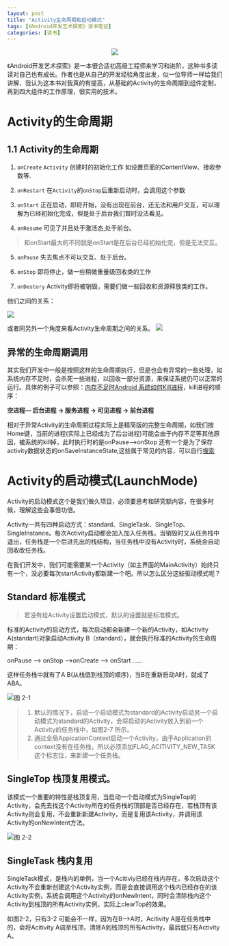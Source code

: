 ```yaml
---
layout: post
title: "Activity生命周期和启动模式"
tags: [《Android开发艺术探索》读书笔记]
categories: [读书]
---
```


<div align="center">
<img src="http://7xj9f0.com1.z0.glb.clouddn.com/android-book.png" align="middle"/>
</div>




《Android开发艺术探索》是一本很合适初高级工程师来学习和进阶，这种书多读读对自己也有成长。作者也是从自己的开发经验角度出发，似一位导师一样给我们讲解，我认为这本书对我真的有提高，从基础的Activity的生命周期到组件定制，再到四大组件的工作原理，很实用的技术。


<!-- more -->

# Activity的生命周期

## 1.1 Activity的生命周期

1. `onCreate` `Activity` 创建时的初始化工作 如设置页面的ContentView、接收参数等.

2. `onRestart` 在`Activity`的`onStop`后重新启动时，会调用这个参数

3. `onStart`  正在启动，即将开始，没有出现在前台，还无法和用户交互，可以理解为已经初始化完成，但是处于后台我们暂时没法看见。

4. `onResume`  可见了并且处于激活态,处于前台。

 >和onStart最大的不同就是onStart是在后台已经初始化完，但是无法交互。

5. `onPause`  失去焦点不可以交互、处于后台。

6. `onStop` 即将停止，做一些稍微重量级回收类的工作

7. `onDestory` Activity即将被销毁，需要们做一些回收和资源释放类的工作。



他们之间的关系：

![](http://p.blog.csdn.net/images/p_blog_csdn_net/hpoi/EntryImages/20091003/347621596238419942633901667161718750.jpg)

或者同另外一个角度来看Activity生命周期之间的关系。
![](http://7xj9f0.com1.z0.glb.clouddn.com/activity_life.png)

## 异常的生命周期调用

其实我们开发中一般是按照这样的生命周期执行，但是也会有异常的一些处理，如系统内存不足时，会杀死一些进程，以回收一部分资源，来保证系统仍可以正常的运行。具体的例子可以参照：[内存不足时Android 系统如何Kill进程](http://itindex.net/detail/50832-%E5%86%85%E5%AD%98-android-%E7%B3%BB%E7%BB%9F)，kill进程的顺序：

**空进程— 后台进程 -> 服务进程 -> 可见进程 -> 前台进程**

相对于异常Activity的生命周期过程实际上是精简版的完整生命周期，如我们按Home键，当前的进程(实际上已经成为了后台进程)可能会由于内存不足等其他原因，被系统的kill掉，此时执行时的是onPause-->onStop 还有一个是为了保存activity数据状态的onSaveInstanceState,这些属于常见的内容，可以自行[搜索](http://google.com)


# Activity的启动模式(LaunchMode)

Activity的启动模式这个是我们做久项目，必须要思考和研究额内容，在很多时候，理解这些会事倍功倍。

Activity一共有四种启动方式：standard、SingleTask、SingleTop、SingleInstance。每次Activity启动都会加入加入任务栈，当销毁时又从任务栈中退出，任务栈是一个后进先出的栈结构，当任务栈中没有Activity时，系统会自动回收改任务栈。

在我们开发中，我们可能需要某一个Activity（如主界面的MainActivity）始终只有一个，没必要每次startActivity都新建一个吧。所以怎么区分这些驱动模式呢？

## Standard 标准模式
>若没有给Activity设置启动模式，默认的设置就是标准模式。

标准的Activity的启动方式，每次启动都会新建一个新的Activity，如Activity A(standart)对象启动Activity B（standard），就会执行标准的Activity的生命周期：

 onPause --> onStop -->onCreate --> onStart ……
 

这样任务栈中就有了A B(从栈低到栈顶的顺序)，当B在重新启动A时，就成了ABA。

![图 2-1](http://7xj9f0.com1.z0.glb.clouddn.com/launchmode1.png)


> 1. 默认的情况下，启动一个启动模式为standard的Activity启动另一个启动模式为standard的Activity，会将启动的Activity放入到前一个Activity的任务栈中，如图2-7 所示。
> 2. 通过全局AppicationContext启动一个Activity，由于Application的context没有在任务栈，所以必须添加FLAG_ACITIVITY_NEW_TASK 这个标志位，来新建一个任务栈。


## SingleTop 栈顶复用模式。

该模式一个重要的特性是栈顶复用，当启动一个启动模式为SingleTop的Activity，会先去找这个Activity所在的任务栈的顶部是否已经存在，若栈顶有该Activity则会复用，不会重新新建Activity，而是复用该Activity，并调用该Activity的onNewIntent方法。


![图 2-2](http://7xj9f0.com1.z0.glb.clouddn.com/launchmode_singleTop.png)

## SingleTask 栈内复用

SingleTask模式，是栈内的单例，当一个Acitiviy已经在栈内存在，多次启动这个Activity不会重新创建这个Activity实例，而是会直接调用这个栈内已经存在的该Activity实例，系统会调用这个Activity的onNewIntent，同时会清除栈内这个Activity到栈顶的所有Activity实例，实际上clearTop的效果。

如图2-2，只有3-2 可能会不一样，因为在B-->A时，Acitivity A是在任务栈中的，会将Acitivity A调至栈顶，清除A到栈顶的所有Activity，最后就只有Activity A。







